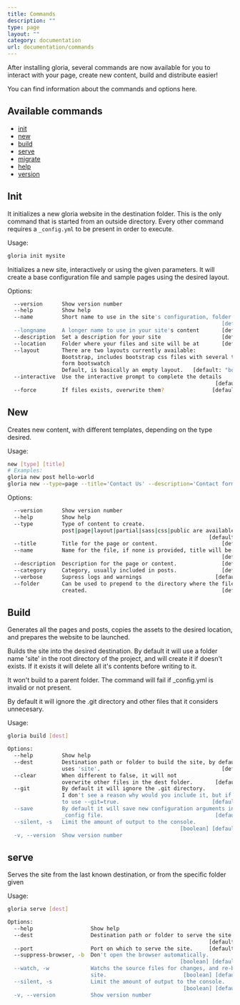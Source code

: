 ```yaml
---
title: Commands
description: ""
type: page
layout: ""
category: documentation
url: documentation/commands
---
```


After installing gloria, several commands are now available for
you to interact with your page, create new content, build
and distribute easier! 

You can find information about the commands and options here.

## Available commands

- [init](#init)
- [new](#new)
- [build](#build)
- [serve](#serve)
- [migrate](#migrate)
- [help](#help)
- [version](#version)

<a name='init'></a>
## Init 

It initializes a new gloria website in the destination folder. This is the only
command that is started from an outside directory. Every other command requires
a `_config.yml` to be present in order to execute. 

Usage:

```bash
gloria init mysite
```
       
Initializes a new site, interactively or using the given parameters. 
It will create a base configuration file and sample pages using the desired 
layout.

Options:

```bash
  --version      Show version number                                   [boolean]
  --help         Show help                                             [boolean]
  --name         Short name to use in the site's configuration, folder name
                                                                   [default: ""]
  --longname     A longer name to use in your site's content       [default: ""]
  --description  Set a description for your site                   [default: ""]
  --location     Folder where your files and site will be at       [default: ""]
  --layout       There are two layouts currently available:
                 Bootstrap, includes bootstrap css files with several themes
                 form bootswatch
                 Default, is basically an empty layout.   [default: "bootstrap"]
  --interactive  Use the interactive prompt to complete the details
                                                                 [default: true]
  --force        If files exists, overwrite them?               [default: false]
 ```

<a name='new'></a>
## New

Creates new content, with different templates, depending on the type desired.

Usage: 
```bash
new [type] [title] 
# Examples:
gloria new post hello-world
gloria new --type=page --title='Contact Us' --description='Contact form.'                
```

Options:

```bash
  --version      Show version number                                   [boolean]
  --help         Show help                                             [boolean]
  --type         Type of content to create.
                 post|page|layout|partial|sass|css|public are available.
                                                               [default: "post"]
  --title        Title for the page or content.                    [default: ""]
  --name         Name for the file, if none is provided, title will be used.
                                                                   [default: ""]
  --description  Description for the page or content.              [default: ""]
  --category     Category, usually included in posts.              [default: ""]
  --verbose      Supress logs and warnings                       [default: true]
  --folder       Can be used to prepend to the directory where the file is
                 created.                                          [default: ""]
```

<a name='build'></a>
## Build

Generates all the pages and posts, copies the assets to the desired location, and
prepares the website to be launched.

Builds the site into the desired destination. By default it will use a folder name 'site' in the root
directory of the project, and will create it if doesn't exists. If it exists it will delete
all it's contents before writing to it.

It won't build to a parent folder. The command will fail if _config.yml is invalid or not present. 

By default it will ignore the .git directory and other files that it considers unnecesary.

Usage: 

```bash
gloria build [dest]

Options:
  --help         Show help                                             [boolean]
  --dest         Destination path or folder to build the site, by default it
                 uses 'site'.                                      [default: ""]
  --clear        When different to false, it will not
                 overwrite other files in the dest folder.       [default: true]
  --git          By default it will ignore the .git directory.
                 I don't see a reason why would you include it, but if you want
                 to use --git=true.                             [default: false]
  --save         By default it will save new configuration arguments in the
                 _config file.                                   [default: true]
  --silent, -s   Limit the amount of output to the console.
                                                      [boolean] [default: false]
  -v, --version  Show version number                                   [boolean]
```

<a name="serve"></a>
## serve

Serves the site from the last known destination, or from the specific folder given

Usage:

```bash
gloria serve [dest]

Options:
  --help                  Show help                                    [boolean]
  --dest                  Destination path or folder to serve the site from.
                                                               [default: "site"]
  --port                  Port on which to serve the site.     [default: "3300"]
  --suppress-browser, -b  Don't open the browser automatically.
                                                      [boolean] [default: false]
  --watch, -w             Watchs the source files for changes, and re-builds the
                          site.                        [boolean] [default: true]
  --silent, -s            Limit the amount of output to the console.
                                                       [boolean] [default: true]
  -v, --version           Show version number                          [boolean]
```